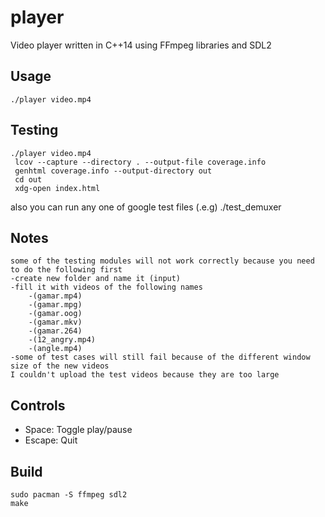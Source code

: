 player
======

Video player written in C++14 using FFmpeg libraries and SDL2

Usage
-----

     
    ./player video.mp4
     
    


Testing
-----

     
    ./player video.mp4
     lcov --capture --directory . --output-file coverage.info
     genhtml coverage.info --output-directory out
     cd out
     xdg-open index.html

also you can run any one of google test files (.e.g) ./test_demuxer


Notes
-----

     
    some of the testing modules will not work correctly because you need to do the following first
	-create new folder and name it (input)
	-fill it with videos of the following names
		-(gamar.mp4)
		-(gamar.mpg)
		-(gamar.oog)
		-(gamar.mkv)
		-(gamar.264)
		-(12_angry.mp4)
		-(angle.mp4)
	-some of test cases will still fail because of the different window size of the new videos
	I couldn't upload the test videos because they are too large
		
     


Controls
--------

* Space: Toggle play/pause
* Escape: Quit

Build
-----

    sudo pacman -S ffmpeg sdl2
    make
